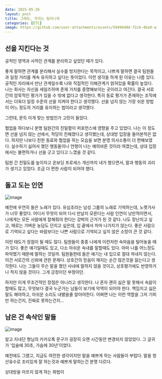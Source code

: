 ```yaml
---
date: 2025-05-26
layout: post
title: 그래도, 우리는 팀이니까
categories: [ETC]
image: https://github.com/user-attachments/assets/5949440d-f2cb-4ba9-a3ec-baa15aa9a05c
---
```


## 선을 지킨다는 것

공적인 영역과 사적인 관계를 분리하고 싶었던 때가 있다. 

좋게 말하면 관계를 분리해서 실수를 방지한다는 목적이고, 나쁘게 말하면 결국 팀원들과 일정 거리를 계속 유지하고 싶다는 뜻이었다. 이런 생각을 하게 된 이유는 나름 있다. 공적인 자리에서 만난 관계일수록 나와 직접적인 이해관계가 얽혀있을 확률이 높았다. 나는 회사는 자신을 세일즈하며 존재 가치를 증명해보이는 곳이라고 여긴다. 결국 서로간의 암묵적인 평가가 있을 수 밖에 없다고 생각한다. 특히 동료 평가가 존재하는 조직에서는 더욱더 일정 수준의 선을 지켜야 한다고 생각했다. 선을 넘지 않는 가장 쉬운 방법이 어느 정도의 거리를 유지하는 법이라고 생각했다.

그런데, 문득 이게 맞는 방법인가 고민이 들었다.

협업을 하다보니 분명 팀원간의 친밀함이 퍼포먼스에 영향을 주고 있었다. 나는 이 정도면 선을 넘지 않는 선에서, 적당히 친해졌다고 생각했는데, 상대방 입장을 들어본적은 없다. 하지만 나보다 친한 동료와 협업을 하는 모습을 보면 분명 의사소통이 더 편해보였다.
실수하기 싫어서 했던 행동들이나 언행이 나는 예의바른 것이라 여겼는데, 상대 입장에서는 불편하거나 선을 긋고 있다고 느꼈을 것 같다.

팀원 간 친밀도를 높이자고 온보딩 프로세스 개선까지 내가 했으면서, 말과 행동의 괴리가 생기고 있었다.
조금 더 편한 사람이 되어야 했다. 

## 돌고 도는 인연

![image](https://github.com/user-attachments/assets/a4bfa1d1-b7df-4678-86ab-263f8c553dc5)

예전에 우연히 들은 노래가 있다. 유심초라는 남성 그룹의 노래로 기억하는데, 노랫가사가 너무 좋았다. 어디서 무엇이 되어 다시 만날지 모른다는 사람 인연이 낭만적이면서, 나에게는 모든 사람에게 잘해줘야 한다는 강박의 근거가 된 것 같다. 나도 장난치고 싶고, 때로는 가벼운 농담도 던지고 싶은데, 입 끝에서 차마 나가지가 않는다. 좋은 사람으로 기억되고 싶다는 바람보다는 나쁜 사람으로 기억되고 싶지 않은 소망이 큰 것 같다.

이런 태도가 장점이 될 때도 많다. 팀원들이 종종 나에게 이런저런 속마음을 털어놓을 때가 있다. 좋은 얘기일때도 있고, 다소 아쉬운 속내를 말할때도 있다. 
아마 나를 어느정도 파악했기 때문에 말하는 것일까. 팀원들한테 들은 얘기는 내 입으로 절대 꺼내지 않는다. 이건 서로간의 신뢰에 관한 문제다. 상호간의 믿음이 깨지는 순간 많은것을 잃는다고 생각한다. 나는 그들이 무슨 말을 했던 사내에 말하지 않을 것이고, 상호평가에도 반영하거나 적지 않을 것이다. 그게 긍정이던 부정이던.

하지만 이게 무조건적인 장점은 아니라고 생각한다. 나 혼자 괜히 싫은 말 못해서 속앓이 할때도 많고, 무엇보다 결국 누군가는 남들이 보기에 악역이 되어야 한다.
책임지고 싫은말도 해야하고, 아쉬운 소리도 내뱉을줄 알아야한다. 어쩌면 나는 이런 역할을 그저 기피만 하는건지, 진짜로 못하는건지... 


## 남은 건 속삭인 말들

![image](https://github.com/user-attachments/assets/ac85ba6d-b2e5-4260-b99c-18ffa4e274e4)

알고 지내던 형님의 카카오톡 문구가 굉장히 오랜 시간동안 변경되지 않았었다. 그 글귀가 '입술에 30초, 가슴에 30년'이었다.

예전에도 그랬고, 지금도 여전한 생각이지만 말을 예쁘게 하는 사람들이 부럽다. 말을 청산유수로 조리있게 잘 하는것과 예쁘게 말하는건 분명 다르다. 

상대방을 아프지 않게 하는 화법이 
